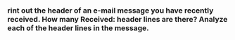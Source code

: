 ### rint out the header of an e-mail message you have recently received. How many Received: header lines are there? Analyze each of the header lines in the message.

#
